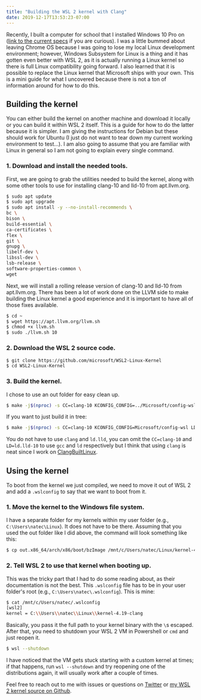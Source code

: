 ```yaml
---
title: "Building the WSL 2 kernel with Clang"
date: 2019-12-17T13:53:23-07:00
---
```


Recently, I built a computer for school that I installed Windows 10 Pro on ([link to the current specs](https://pcpartpicker.com/list/ZcFqHB) if you are curious). I was a little bummed about leaving Chrome OS because I was going to lose my local Linux development environment; however, Windows Subsystem for Linux is a thing and it has gotten even better with WSL 2, as it is actually running a Linux kernel so there is full Linux compatibility going forward. I also learned that it is possible to replace the Linux kernel that Microsoft ships with your own. This is a mini guide for what I uncovered because there is not a ton of information around for how to do this.

## Building the kernel

You can either build the kernel on another machine and download it locally or you can build it within WSL 2 itself. This is a guide for how to do the latter because it is simpler. I am giving the instructions for Debian but these should work for Ubuntu (I just do not want to tear down my current working environment to test...). I am also going to assume that you are familiar with Linux in general so I am not going to explain every single command.

### 1. Download and install the needed tools.

First, we are going to grab the utilities needed to build the kernel, along with some other tools to use for installing clang-10 and lld-10 from apt.llvm.org.

```bash
$ sudo apt update
$ sudo apt upgrade
$ sudo apt install -y --no-install-recommends \
bc \
bison \
build-essential \
ca-certificates \
flex \
git \
gnupg \
libelf-dev \
libssl-dev \
lsb-release \
software-properties-common \
wget
```

Next, we will install a rolling release version of clang-10 and lld-10 from apt.llvm.org. There has been a lot of work done on the LLVM side to make building the Linux kernel a good experience and it is important to have all of those fixes available.

```bash
$ cd ~
$ wget https://apt.llvm.org/llvm.sh
$ chmod +x llvm.sh
$ sudo ./llvm.sh 10
```

### 2. Download the WSL 2 source code.

```bash
$ git clone https://github.com/microsoft/WSL2-Linux-Kernel
$ cd WSL2-Linux-Kernel
```

### 3. Build the kernel.

I chose to use an out folder for easy clean up.

```bash
$ make -j$(nproc) -s CC=clang-10 KCONFIG_CONFIG=../Microsoft/config-wsl LD=ld.lld-10 O=out.x86_64 distclean olddefconfig all
```

If you want to just build it in tree:

```bash
$ make -j$(nproc) -s CC=clang-10 KCONFIG_CONFIG=Microsoft/config-wsl LD=ld.lld-10 distclean olddefconfig all
```

You do not have to use `clang` and `ld.lld`, you can omit the `CC=clang-10` and `LD=ld.lld-10` to use `gcc` and `ld` respectively but I think that using `clang` is neat since I work on [ClangBuiltLinux](https://github.com/ClangBuiltLinux).

## Using the kernel

To boot from the kernel we just compiled, we need to move it out of WSL 2 and add a `.wslconfig` to say that we want to boot from it.

### 1. Move the kernel to the Windows file system.

I have a separate folder for my kernels within my user folder (e.g., `C:\Users\natec\Linux`). It does not have to be there. Assuming that you used the out folder like I did above, the command will look something like this:

```bash
$ cp out.x86_64/arch/x86/boot/bzImage /mnt/c/Users/natec/Linux/kernel-4.19-clang
```

### 2. Tell WSL 2 to use that kernel when booting up.

This was the tricky part that I had to do some reading about, as their documentation is not the best. This `.wslconfig` file has to be in your user folder's root (e.g., `C:\Users\natec\.wslconfig`). This is mine:

```bash
$ cat /mnt/c/Users/natec/.wslconfig
[wsl2]
kernel = C:\\Users\\natec\\Linux\\kernel-4.19-clang
```

Basically, you pass it the full path to your kernel binary with the `\`s escaped. After that, you need to shutdown your WSL 2 VM in Powershell or `cmd` and just reopen it.

```bash
$ wsl --shutdown
```

I have noticed that the VM gets stuck starting with a custom kernel at times; if that happens, run `wsl --shutdown` and try reopening one of the distributions again, it will usually work after a couple of times.

Feel free to reach out to me with issues or questions on [Twitter](https://twitter.com/nathanchance) or [my WSL 2 kernel source on Github](https://github.com/nathanchance/WSL2-Linux-Kernel).
